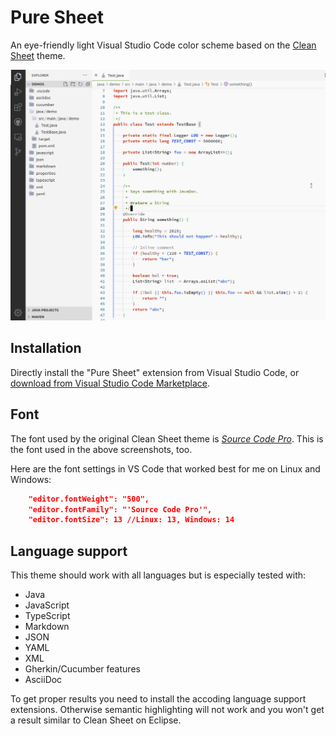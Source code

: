 # Pure Sheet

An eye-friendly light Visual Studio Code color scheme based on the [Clean Sheet](https://fappel.github.io/xiliary/clean-sheet.html) theme.


![Pure Sheet Screenshot](doc/images/pure-sheet-01.png)


## Installation

Directly install the "Pure Sheet" extension from Visual Studio Code, or [download from Visual Studio Code Marketplace](https://marketplace.visualstudio.com/items?itemName=ctjdr.pure-sheet).

## Font

The font used by the original Clean Sheet theme is _[Source Code Pro](https://fonts.google.com/specimen/Source+Code+Pro)_.
This is the font used in the above screenshots, too.

Here are the font settings in VS Code that worked best for me on Linux and Windows:

```json
    "editor.fontWeight": "500",
    "editor.fontFamily": "'Source Code Pro'",
    "editor.fontSize": 13 //Linux: 13, Windows: 14
```

## Language support

This theme should work with all languages but is especially tested with:

- Java
- JavaScript
- TypeScript
- Markdown
- JSON
- YAML
- XML
- Gherkin/Cucumber features
- AsciiDoc

To get proper results you need to install the accoding language support extensions.
Otherwise semantic highlighting will not work and you won't get a result similar to Clean Sheet on Eclipse.